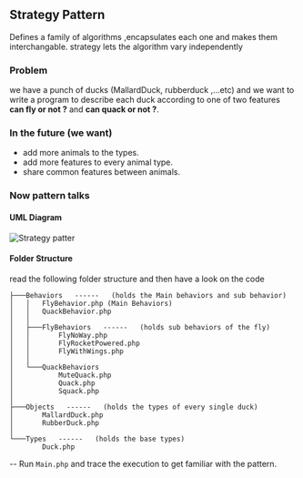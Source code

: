 ## Strategy Pattern
Defines a family of algorithms ,encapsulates each one and makes them interchangable. strategy lets the algorithm vary independently

### Problem
we have a punch of ducks (MallardDuck, rubberduck ,...etc) and we want to write a program to describe each duck according to one of two features **can fly or not ?** and **can quack or not ?**.
<br>

### In the future (we want)
- add more animals to the types.
- add more features to every animal type.
- share common features between animals.

### Now pattern talks

#### UML Diagram
![Strategy patter](http://blog.lukaszewski.it/wp-content/uploads/2013/01/strategy-1024x520.png)
#### Folder Structure
read the following folder structure and then have a look on the code
```
├───Behaviors   ------   (holds the Main behaviors and sub behavior)
│   │   FlyBehavior.php (Main Behaviors)
│   │   QuackBehavior.php
│   │
│   ├───FlyBehaviors   ------   (holds sub behaviors of the fly)
│   │       FlyNoWay.php
│   │       FlyRocketPowered.php
│   │       FlyWithWings.php
│   │
│   └───QuackBehaviors
│           MuteQuack.php
│           Quack.php
│           Squack.php
│
├───Objects   ------   (holds the types of every single duck)
│       MallardDuck.php
│       RubberDuck.php
│
└───Types   ------   (holds the base types)
        Duck.php
```

-- Run `Main.php` and trace the execution to get familiar with the pattern.